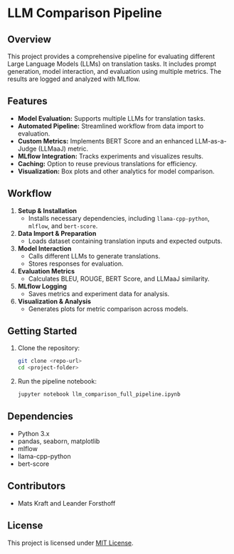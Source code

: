 # LLM Comparison Pipeline

## Overview

This project provides a comprehensive pipeline for evaluating different Large Language Models (LLMs) on translation tasks. It includes prompt generation, model interaction, and evaluation using multiple metrics. The results are logged and analyzed with MLflow.

## Features

- **Model Evaluation:** Supports multiple LLMs for translation tasks.
- **Automated Pipeline:** Streamlined workflow from data import to evaluation.
- **Custom Metrics:** Implements BERT Score and an enhanced LLM-as-a-Judge (LLMaaJ) metric.
- **MLflow Integration:** Tracks experiments and visualizes results.
- **Caching:** Option to reuse previous translations for efficiency.
- **Visualization:** Box plots and other analytics for model comparison.

## Workflow

1. **Setup & Installation**
   - Installs necessary dependencies, including `llama-cpp-python`, `mlflow`, and `bert-score`.
2. **Data Import & Preparation**
   - Loads dataset containing translation inputs and expected outputs.
3. **Model Interaction**
   - Calls different LLMs to generate translations.
   - Stores responses for evaluation.
4. **Evaluation Metrics**
   - Calculates BLEU, ROUGE, BERT Score, and LLMaaJ similarity.
5. **MLflow Logging**
   - Saves metrics and experiment data for analysis.
6. **Visualization & Analysis**
   - Generates plots for metric comparison across models.

## Getting Started

1. Clone the repository:
   ```sh
   git clone <repo-url>
   cd <project-folder>
   ```
2. Run the pipeline notebook:
   ```sh
   jupyter notebook llm_comparison_full_pipeline.ipynb
   ```

## Dependencies

- Python 3.x
- pandas, seaborn, matplotlib
- mlflow
- llama-cpp-python
- bert-score

## Contributors

- Mats Kraft and Leander Forsthoff

## License

This project is licensed under [MIT License](LICENSE).
